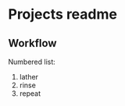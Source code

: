 <h1>Projects readme</h1>

<h2>Workflow</h2>

<p>Numbered list:</p>

<ol>
<li>lather</li>
<li>rinse</li>
<li>repeat</li>
</ol>
